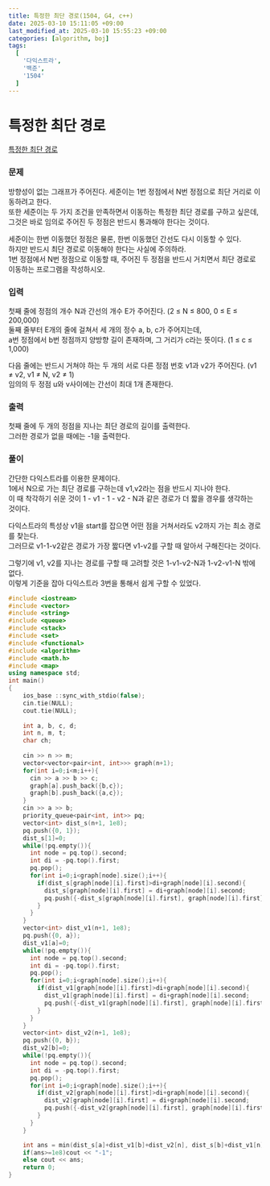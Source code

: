 ```yaml
---
title: 특정한 최단 경로(1504, G4, c++)
date: 2025-03-10 15:11:05 +09:00
last_modified_at: 2025-03-10 15:55:23 +09:00
categories: [algorithm, boj]
tags:
  [
    '다익스트라',
    '백준',
    '1504'
  ]
---
```

# **특정한 최단 경로**

[특정한 최단 경로](https://www.acmicpc.net/problem/1504)

### 문제
방향성이 없는 그래프가 주어진다. 세준이는 1번 정점에서 N번 정점으로 최단 거리로 이동하려고 한다.<br>
또한 세준이는 두 가지 조건을 만족하면서 이동하는 특정한 최단 경로를 구하고 싶은데,<br>
그것은 바로 임의로 주어진 두 정점은 반드시 통과해야 한다는 것이다.

세준이는 한번 이동했던 정점은 물론, 한번 이동했던 간선도 다시 이동할 수 있다.<br>
하지만 반드시 최단 경로로 이동해야 한다는 사실에 주의하라.<br>
1번 정점에서 N번 정점으로 이동할 때, 주어진 두 정점을 반드시 거치면서 최단 경로로 이동하는 프로그램을 작성하시오.

### 입력
첫째 줄에 정점의 개수 N과 간선의 개수 E가 주어진다. (2 ≤ N ≤ 800, 0 ≤ E ≤ 200,000)<br>
둘째 줄부터 E개의 줄에 걸쳐서 세 개의 정수 a, b, c가 주어지는데,<br>
a번 정점에서 b번 정점까지 양방향 길이 존재하며, 그 거리가 c라는 뜻이다. (1 ≤ c ≤ 1,000)<br>

다음 줄에는 반드시 거쳐야 하는 두 개의 서로 다른 정점 번호 v1과 v2가 주어진다. (v1 ≠ v2, v1 ≠ N, v2 ≠ 1)<br>
임의의 두 정점 u와 v사이에는 간선이 최대 1개 존재한다.

### 출력
첫째 줄에 두 개의 정점을 지나는 최단 경로의 길이를 출력한다.<br>
그러한 경로가 없을 때에는 -1을 출력한다.

### 풀이
간단한 다익스트라를 이용한 문제이다.<br>
1에서 N으로 가는 최단 경로를 구하는데 v1,v2라는 점을 반드시 지나야 한다.<br>
이 때 착각하기 쉬운 것이 1 - v1 - 1 - v2 - N과 같은 경로가 더 짧을 경우를 생각하는 것이다.<br>

다익스트라의 특성상 v1을 start를 잡으면 어떤 점을 거쳐서라도 v2까지 가는 최소 경로를 찾는다.<br>
그러므로 v1-1-v2같은 경로가 가장 짧다면 v1-v2를 구할 때 알아서 구해진다는 것이다.<br>

그렇기에 v1, v2를 지나는 경로를 구할 때 고려할 것은 1-v1-v2-N과 1-v2-v1-N 밖에 없다.<br>
이렇게 기준을 잡아 다익스트라 3번을 통해서 쉽게 구할 수 있었다.<br>

```c++
#include <iostream>
#include <vector>
#include <string>
#include <queue>
#include <stack>
#include <set>
#include <functional>
#include <algorithm>
#include <math.h>
#include <map>
using namespace std;
int main()
{
    ios_base ::sync_with_stdio(false);
    cin.tie(NULL);
    cout.tie(NULL);
    
    int a, b, c, d;
    int n, m, t;
    char ch;
    
    cin >> n >> m;
    vector<vector<pair<int, int>>> graph(n+1);
    for(int i=0;i<m;i++){
      cin >> a >> b >> c;
      graph[a].push_back({b,c});
      graph[b].push_back({a,c});
    }
    cin >> a >> b;
    priority_queue<pair<int, int>> pq;
    vector<int> dist_s(n+1, 1e8);
    pq.push({0, 1});
    dist_s[1]=0;
    while(!pq.empty()){
      int node = pq.top().second;
      int di = -pq.top().first;
      pq.pop();
      for(int i=0;i<graph[node].size();i++){
        if(dist_s[graph[node][i].first]>di+graph[node][i].second){
          dist_s[graph[node][i].first] = di+graph[node][i].second;
          pq.push({-dist_s[graph[node][i].first], graph[node][i].first});
        }
      }
    }
    vector<int> dist_v1(n+1, 1e8);
    pq.push({0, a});
    dist_v1[a]=0;
    while(!pq.empty()){
      int node = pq.top().second;
      int di = -pq.top().first;
      pq.pop();
      for(int i=0;i<graph[node].size();i++){
        if(dist_v1[graph[node][i].first]>di+graph[node][i].second){
          dist_v1[graph[node][i].first] = di+graph[node][i].second;
          pq.push({-dist_v1[graph[node][i].first], graph[node][i].first});
        }
      }
    }
    vector<int> dist_v2(n+1, 1e8);
    pq.push({0, b});
    dist_v2[b]=0;
    while(!pq.empty()){
      int node = pq.top().second;
      int di = -pq.top().first;
      pq.pop();
      for(int i=0;i<graph[node].size();i++){
        if(dist_v2[graph[node][i].first]>di+graph[node][i].second){
          dist_v2[graph[node][i].first] = di+graph[node][i].second;
          pq.push({-dist_v2[graph[node][i].first], graph[node][i].first});
        }
      }
    }

    int ans = min(dist_s[a]+dist_v1[b]+dist_v2[n], dist_s[b]+dist_v1[n]+dist_v2[a]);
    if(ans>=1e8)cout << "-1";
    else cout << ans;
    return 0;
}
```
